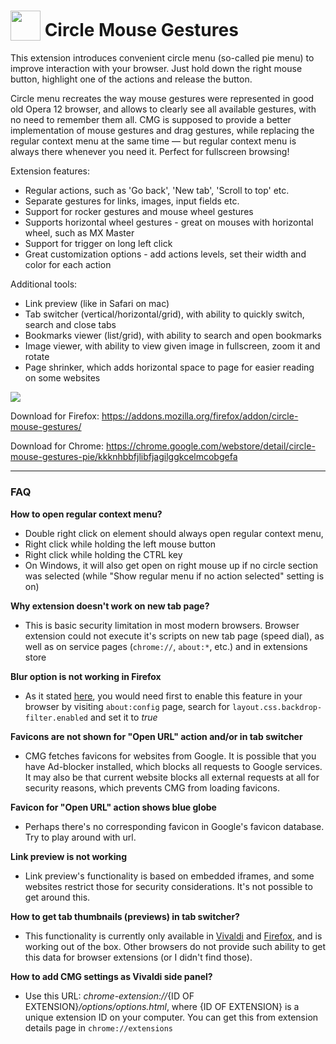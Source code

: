 # <sub><img src="https://github.com/emvaized/circle-mouse-gestures/blob/master/icons/icon-monotone-48.png" height="48" width="48"></sub> Circle Mouse Gestures

This extension introduces convenient circle menu (so-called pie menu) to improve interaction with your browser. 
Just hold down the right mouse button, highlight one of the actions and release the button. 

Circle menu recreates the way mouse gestures were represented in good old Opera 12 browser, and allows to clearly see all available gestures, with no need to remember them all.
CMG is supposed to provide a better implementation of mouse gestures and drag gestures, while replacing the regular context menu at the same time — but regular context menu is always there whenever you need it. Perfect for fullscreen browsing!

Extension features:
- Regular actions, such as 'Go back', 'New tab', 'Scroll to top' etc.
- Separate gestures for links, images, input fields etc.
- Support for rocker gestures and mouse wheel gestures
- Supports horizontal wheel gestures - great on mouses with horizontal wheel, such as MX Master
- Support for trigger on long left click
- Great customization options - add actions levels, set their width and color for each action

Additional tools:
- Link preview (like in Safari on mac)
- Tab switcher (vertical/horizontal/grid), with ability to quickly switch, search and close tabs
- Bookmarks viewer (list/grid), with ability to search and open bookmarks
- Image viewer, with ability to view given image in fullscreen, zoom it and rotate 
- Page shrinker, which adds horizontal space to page for easier reading on some websites

<img src="https://github.com/emvaized/circle-mouse-gestures/blob/master/screenshots/1.png">

Download for Firefox:
https://addons.mozilla.org/firefox/addon/circle-mouse-gestures/

Download for Chrome:
https://chrome.google.com/webstore/detail/circle-mouse-gestures-pie/kkknhbbfjlibfjagilggkcelmcobgefa


----

### FAQ

**How to open regular context menu?**
* Double right click on element should always open regular context menu, 
* Right click while holding the left mouse button
* Right click while holding the CTRL key
* On Windows, it will also get open on right mouse up if no circle section was selected (while "Show regular menu if no action selected" setting is on)

**Why extension doesn't work on new tab page?**
* This is basic security limitation in most modern browsers. Browser extension could not execute it's scripts on new tab page (speed dial), as well as on service pages (`chrome://`, `about:*`, etc.) and in extensions store

**Blur option is not working in Firefox**
* As it stated [here](https://bugzilla.mozilla.org/show_bug.cgi?id=1578503), you would need first to enable this feature in your browser by visiting `about:config` page, search for `layout.css.backdrop-filter.enabled` and set it to *true* 

**Favicons are not shown for "Open URL" action and/or in tab switcher**
* CMG fetches favicons for websites from Google. It is possible that you have Ad-blocker installed, which blocks all requests to Google services. It may also be that current website blocks all external requests at all for security reasons, which prevents CMG from loading favicons.

**Favicon for "Open URL" action shows blue globe**
* Perhaps there's no corresponding favicon in Google's favicon database. Try to play around with url.

**Link preview is not working**
* Link preview's functionality is based on embedded iframes, and some websites restrict those for security considerations. It's not possible to get around this.

**How to get tab thumbnails (previews) in tab switcher?**
* This functionality is currently only available in [Vivaldi](https://vivaldi.com/) and [Firefox](https://www.mozilla.org/firefox/new/), and is working out of the box. Other browsers do not provide such ability to get this data for browser extensions (or I didn't find those).

**How to add CMG settings as Vivaldi side panel?**
* Use this URL: *chrome-extension://*{ID OF EXTENSION}*/options/options.html*, where {ID OF EXTENSION} is a unique extension ID on your computer. You can get this from extension details page in `chrome://extensions`

